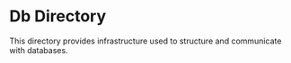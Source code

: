 # Db Directory

This directory provides infrastructure used to structure and communicate with databases.
